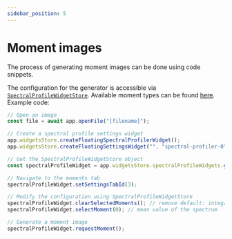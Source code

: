 ```yaml
---
sidebar_position: 5
---
```


# Moment images

The process of generating moment images can be done using code snippets.

The configuration for the generator is accessible via [`SpectralProfileWidgetStore`](/api/.-stores/class/SpectralProfileWidgetStore). Available moment types can be found [here](https://carta-protobuf.readthedocs.io/en/latest/enums.html#moment). Example code:

```javascript
// Open an image
const file = await app.openFile("[filename]");

// Create a spectral profile settings widget
app.widgetsStore.createFloatingSpectralProfilerWidget();
app.widgetsStore.createFloatingSettingsWidget("", "spectral-profiler-0", "spectral-profiler");

// Get the SpectralProfileWidgetStore object
const spectralProfileWidget = app.widgetsStore.spectralProfileWidgets.get("spectral-profiler-0");

// Navigate to the moments tab
spectralProfileWidget.setSettingsTabId(3);

// Modify the configuration using SpectralProfileWidgetStore
spectralProfileWidget.clearSelectedMoments(); // remove default: integrated value of the spectrum
spectralProfileWidget.selectMoment(0); // mean value of the spectrum

// Generate a moment image
spectralProfileWidget.requestMoment();
```
